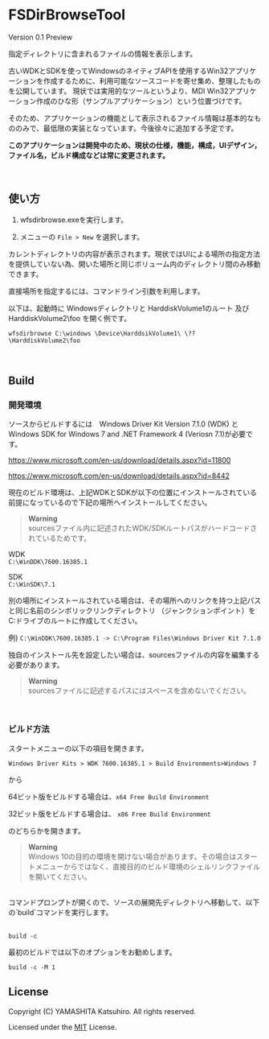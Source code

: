 # FSDirBrowseTool
 
Version 0.1 Preview

指定ディレクトリに含まれるファイルの情報を表示します。

古いWDKとSDKを使ってWindowsのネイティブAPIを使用するWin32アプリケーションを作成するために、利用可能なソースコードを寄せ集め、整理したものを公開しています。
現状では実用的なツールというより、MDI Win32アプリケーション作成のひな形（サンプルアプリケーション）という位置づけです。

そのため、アプリケーションの機能として表示されるファイル情報は基本的なもののみで、最低限の実装となっています。今後徐々に追加する予定です。

**このアプリケーションは開発中のため、現状の仕様，機能，構成，UIデザイン，ファイル名，ビルド構成などは常に変更されます。**

<br>

## 使い方

1. wfsdirbrowse.exeを実行します。

1. メニューの `File > New` を選択します。

カレントディレクトリの内容が表示されます。現状ではUIによる場所の指定方法を提供していない為、開いた場所と同じボリューム内のディレクトリ間のみ移動できます。

直接場所を指定するには、コマンドライン引数を利用します。

以下は、起動時に Windowsディレクトリと HarddiskVolume1のルート 及び HarddiskVolume2\foo を開く例です。


    wfsdirbrowse C:\windows \Device\HarddsikVolume1\ \??\HarddiskVolume2\foo

<br>

## Build

### 開発環境
ソースからビルドするには　Windows Driver Kit Version 7.1.0 (WDK) と Windows SDK for Windows 7 and .NET Framework 4 (Veriosn 7.1)が必要です。

https://www.microsoft.com/en-us/download/details.aspx?id=11800

https://www.microsoft.com/en-us/download/details.aspx?id=8442


現在のビルド環境は、上記WDKとSDKが以下の位置にインストールされている前提になっているので下記の場所へインストールしてください。

> **Warning**   
sourcesファイル内に記述されたWDK/SDKルートパスがハードコードされているためです。

WDK   
`C:\WinDDK\7600.16385.1`

SDK   
`C:\WinSDK\7.1`

別の場所にインストールされている場合は、その場所へのリンクを持つ上記パスと同じ名前のシンボリックリンクディレクトリ
（ジャンクションポイント）をC:ドライブのルートに作成してください。

例)
`C:\WinDDK\7600.16385.1 -> C:\Program Files\Windows Driver Kit 7.1.0`

独自のインストール先を設定したい場合は、sourcesファイルの内容を編集する必要があります。

> **Warning**   
sourcesファイルに記述するパスにはスペースを含めないでください。

<br>

### ビルド方法
スタートメニューの以下の項目を開きます。

`Windows Driver Kits > WDK 7600.16385.1 > Build Environments>Windows 7`

から

64ビット版をビルドする場合は、`x64 Free Build Environment`

32ビット版をビルドする場合は、 `x86 Free Build Environment`

のどちらかを開きます。

> **Warning**   
Windows 10の目的の環境を開けない場合があります。その場合はスタートメニューからではなく、直接目的のビルド環境のシェルリンクファイルを開いてください。

<br>
コマンドプロンプトが開くので、ソースの展開先ディレクトリへ移動して、以下の`build`コマンドを実行します。
<br>
<br>

    build -c

最初のビルドでは以下のオプションをお勧めします。

    build -c -M 1



## License

Copyright (C) YAMASHITA Katsuhiro. All rights reserved.

Licensed under the [MIT](LICENSE) License.
